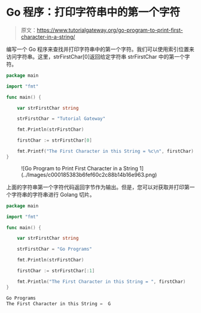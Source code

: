 # Go 程序：打印字符串中的第一个字符

> 原文：<https://www.tutorialgateway.org/go-program-to-print-first-character-in-a-string/>

编写一个 Go 程序来查找并打印字符串中的第一个字符。我们可以使用索引位置来访问字符串。这里，strFirstChar[0]返回给定字符串 strFirstChar 中的第一个字符。

```go
package main

import "fmt"

func main() {

    var strFirstChar string

    strFirstChar = "Tutorial Gateway"

    fmt.Println(strFirstChar)

    firstChar := strFirstChar[0]

    fmt.Printf("The First Character in this String = %c\n", firstChar)
}
```

<figure class="wp-block-image size-large">![Go Program to Print First Character in a String 1](../Images/c000185383b6fef60c2c88b14b16e963.png)</figure>

上面的字符串第一个字符代码返回字节作为输出。但是，您可以对获取并打印第一个字符串的字符串进行 Golang 切片。

```go
package main

import "fmt"

func main() {

    var strFirstChar string

    strFirstChar = "Go Programs"

    fmt.Println(strFirstChar)

    firstChar := strFirstChar[:1]

    fmt.Println("The First Character in this String = ", firstChar)
}
```

```go
Go Programs
The First Character in this String =  G
```